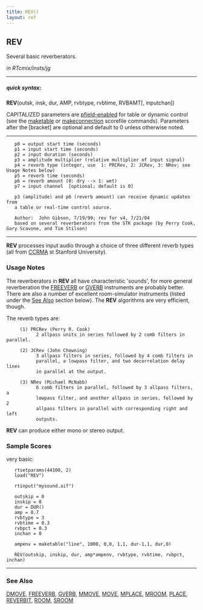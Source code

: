 ```yaml
---
title: REV()
layout: ref
---
```


## REV

Several basic reverberators.

*in RTcmix/insts/jg*  
  

-----

##### quick syntax:

**REV**(outsk, insk, dur, AMP, rvbtype, rvbtime, RVBAMT\[, inputchan\])

CAPITALIZED parameters are [pfield-enabled](pfield-enabled.html) for
table or dynamic control (see the
[maketable](../scorefile/maketable-2.html) or
[makeconnection](../scorefile/makeconnection-2.html) scorefile
commands). Parameters after the \[bracket\] are optional and default to
0 unless otherwise noted.

-----

  

``` 
   p0 = output start time (seconds)
   p1 = input start time (seconds)
   p2 = input duration (seconds)
   p3 = amplitude multiplier (relative multiplier of input signal)
   p4 = reverb type (integer, use  1: PRCRev, 2: JCRev, 3: NRev; see Usage Notes below)
   p5 = reverb time (seconds)
   p6 = reverb amount (0: dry --> 1: wet)
   p7 = input channel  [optional; default is 0]

   p3 (amplitude) and p6 (reverb amount) can receive dynamic updates from
   a table or real-time control source.

   Author:  John Gibson, 7/19/99; rev for v4, 7/21/04
   based on several reverberators from the STK package (by Perry Cook, Gary Scavone, and Tim Stilson)
```

  

-----

  
**REV** processes input audio through a choice of three different reverb
types (all from [CCRMA](http://www-ccrma.stanford.edu/) st Stanford
University). <span id="usage_notes"></span>

### Usage Notes

The reverberators in **REV** all have characteristic 'sounds', for more
general reverberation the [FREEVERB](FREEVERB.html) or
[GVERB](GVERB.html) instruments are probably better. There are also a
number of excellent room-simulator instruments (listed under the [See
Also](#see_also) section below). The **REV** algorithms are very
efficient, though.

The reverb types are:  

``` 
     (1) PRCRev (Perry R. Cook)
           2 allpass units in series followed by 2 comb filters in parallel.

     (2) JCRev (John Chowning)
           3 allpass filters in series, followed by 4 comb filters in
           parallel, a lowpass filter, and two decorrelation delay lines
           in parallel at the output.

     (3) NRev (Michael McNabb)
           6 comb filters in parallel, followed by 3 allpass filters, a
           lowpass filter, and another allpass in series, followed by 2
           allpass filters in parallel with corresponding right and left
           outputs.
```

**REV** can produce either mono or stereo output.

### Sample Scores

very basic:

``` 
   rtsetparams(44100, 2)
   load("REV")
   
   rtinput("mysound.aif")

   outskip = 0
   inskip = 0
   dur = DUR()
   amp = 0.7
   rvbtype = 3
   rvbtime = 0.3
   rvbpct = 0.3
   inchan = 0

   ampenv = maketable("line", 1000, 0,0, 1,1, dur-1,1, dur,0)

   REV(outskip, inskip, dur, amp*ampenv, rvbtype, rvbtime, rvbpct, inchan)
```

  

-----

  
<span id="see_also"></span>

### See Also

[DMOVE](DMOVE.html), [FREEVERB](FREEVERB.html), [GVERB](GVERB.html),
[MMOVE](MMOVE.html), [MOVE](MOVE.html), [MPLACE](MPLACE.html),
[MROOM](MROOM.html), [PLACE](PLACE.html), [REVERBIT](REVERBIT.html),
[ROOM](ROOM.html), [SROOM](SROOM.html)
